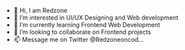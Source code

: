 - 👋 Hi, I am Redzone
- 👀 I’m interested in UI/UX Designing and Web development
- 🌱 I’m currently learning Frontend Web Development
- 💞️ I’m looking to collaborate on Frontend projects
- 📫 Message me on Twitter @Redzoneoncod...

<!---
IamRedzone/IamRedzone is a ✨ special ✨ repository because its `README.md` (this file) appears on your GitHub profile.
You can click the Preview link to take a look at your changes.
--->
